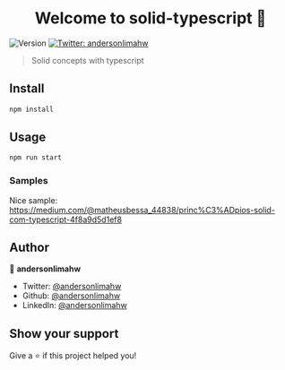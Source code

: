 <h1 align="center">Welcome to solid-typescript 👋</h1>
<p>
  <img alt="Version" src="https://img.shields.io/badge/version-1.0.0-blue.svg?cacheSeconds=2592000" />
  <a href="https://twitter.com/andersonlimahw" target="_blank">
    <img alt="Twitter: andersonlimahw" src="https://img.shields.io/twitter/follow/andersonlimahw.svg?style=social" />
  </a>
</p>

> Solid concepts with typescript

## Install

```sh
npm install
```

## Usage

```sh
npm run start
```

### Samples

Nice sample: 
https://medium.com/@matheusbessa_44838/princ%C3%ADpios-solid-com-typescript-4f8a9d5d1ef8

## Author

👤 **andersonlimahw**

* Twitter: [@andersonlimahw](https://twitter.com/andersonlimahw)
* Github: [@andersonlimahw](https://github.com/andersonlimahw)
* LinkedIn: [@andersonlimahw](https://linkedin.com/in/andersonlimahw)

## Show your support

Give a ⭐️ if this project helped you!
